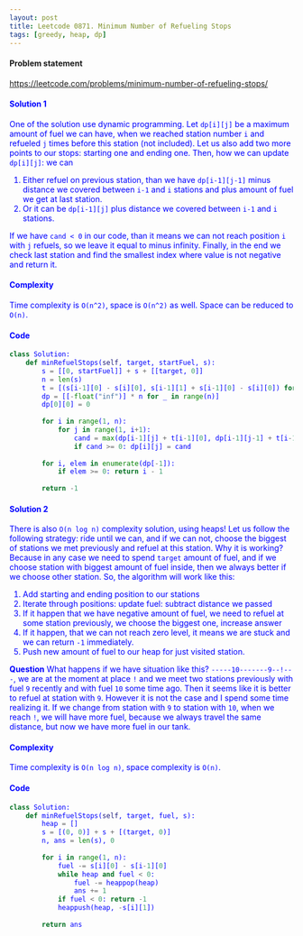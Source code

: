 ```yaml
---
layout: post
title: Leetcode 0871. Minimum Number of Refueling Stops
tags: [greedy, heap, dp]
---
```


#### Problem statement

<a href="https://leetcode.com/problems/minimum-number-of-refueling-stops/"> <font color = blue>https://leetcode.com/problems/minimum-number-of-refueling-stops/

#### Solution 1
One of the solution use dynamic programming. Let `dp[i][j]` be a maximum amount of fuel we can have, when we reached station number `i` and refueled `j` times before this station (not included). Let us also add two more points to our stops: starting one and ending one. Then, how we can update `dp[i][j]`: we can 
1. Either refuel on previous station, than we have `dp[i-1][j-1]` minus distance we covered between `i-1` and `i` stations and plus amount of fuel we get at last station. 
2. Or it can be `dp[i-1][j]` plus distance we covered between `i-1` and `i` stations. 

If we have `cand < 0` in our code, than it means we can not reach position `i` with `j` refuels, so we leave it equal to minus infinity. Finally, in the end we check last station and find the smallest index where value is not negative and return it.

#### Complexity
Time complexity is `O(n^2)`, space is `O(n^2)` as well. Space can be reduced to `O(n)`.

#### Code
```python
class Solution:
    def minRefuelStops(self, target, startFuel, s):
        s = [[0, startFuel]] + s + [[target, 0]]
        n = len(s)
        t = [(s[i-1][0] - s[i][0], s[i-1][1] + s[i-1][0] - s[i][0]) for i in range(1, n)]
        dp = [[-float("inf")] * n for _ in range(n)]
        dp[0][0] = 0
        
        for i in range(1, n):
            for j in range(1, i+1):
                cand = max(dp[i-1][j] + t[i-1][0], dp[i-1][j-1] + t[i-1][1])
                if cand >= 0: dp[i][j] = cand
        
        for i, elem in enumerate(dp[-1]):
            if elem >= 0: return i - 1
                    
        return -1
```

#### Solution 2
There is also `O(n log n)` complexity solution, using heaps! Let us follow the  following strategy: ride until we can, and if we can not, choose the biggest of stations we met previously and refuel at this station. Why it is working? Because in any case we need to spend `target` amount of fuel, and if we choose station with biggest amount of fuel inside, then we always better if we choose other station. So, the algorithm will work like this:

1. Add starting and ending position to our stations
2. Iterate through positions: update fuel: subtract distance we passed
3. If it happen that we have negative amount of fuel, we need to refuel at some station previously, we choose the biggest one, increase answer
4. If it happen, that we can not reach zero level, it means we are stuck and we can return `-1` immediately.
5. Push new amount of fuel to our heap for just visited station.

**Question**
What happens if we have situation like this?  `-----10-------9--!---`, we are at the moment at place `!` and we meet two stations previously with fuel `9` recently and with fuel `10` some time ago. Then it seems like it is better to refuel at station with `9`. However it is not the case and I spend some time realizing it. If we change from station with `9` to station with `10`, when we reach `!`, we will have more fuel, because we always travel the same distance, but now we have more fuel in our tank.

#### Complexity
Time complexity is `O(n log n)`, space complexity is `O(n)`.

#### Code
```python
class Solution:
    def minRefuelStops(self, target, fuel, s):
        heap = [] 
        s = [(0, 0)] + s + [(target, 0)]
        n, ans = len(s), 0
        
        for i in range(1, n):
            fuel -= s[i][0] - s[i-1][0]
            while heap and fuel < 0:
                fuel -= heappop(heap)
                ans += 1
            if fuel < 0: return -1
            heappush(heap, -s[i][1])
            
        return ans
```
